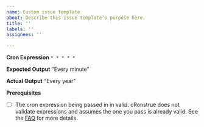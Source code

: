 ```yaml
---
name: Custom issue template
about: Describe this issue template's purpose here.
title: ''
labels: ''
assignees: ''

---
```


**Cron Expression**
`* * * * *`

**Expected Output**
"Every minute"

**Actual Output**
"Every year"

**Prerequisites**
- [ ] The cron expression being passed in in valid.  cRonstrue does not validate expressions and assumes the one you pass is already valid.  See the [FAQ](https://github.com/bradymholt/cRonstrue#frequently-asked-questions) for more details.

